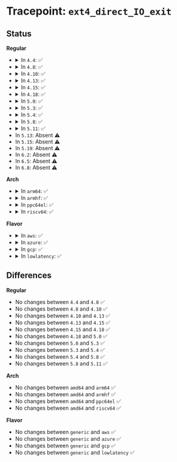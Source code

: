 # Tracepoint: <code>ext4_direct_IO_exit</code>

## Status
<b>Regular</b>
<ul>
<li>
<details>
<summary>In <code>4.4</code>: ✅</summary>

Event:

```c
struct trace_event_raw_ext4_direct_IO_exit {
    struct trace_entry ent;
    dev_t dev;
    ino_t ino;
    loff_t pos;
    long unsigned int len;
    int rw;
    int ret;
    char __data[0];
};
```
Function:

```c
void trace_event_raw_event_ext4_direct_IO_exit(void *__data, struct inode *inode, loff_t offset, long unsigned int len, int rw, int ret);
```
</details>
</li>
<li>
<details>
<summary>In <code>4.8</code>: ✅</summary>

Event:

```c
struct trace_event_raw_ext4_direct_IO_exit {
    struct trace_entry ent;
    dev_t dev;
    ino_t ino;
    loff_t pos;
    long unsigned int len;
    int rw;
    int ret;
    char __data[0];
};
```
Function:

```c
void trace_event_raw_event_ext4_direct_IO_exit(void *__data, struct inode *inode, loff_t offset, long unsigned int len, int rw, int ret);
```
</details>
</li>
<li>
<details>
<summary>In <code>4.10</code>: ✅</summary>

Event:

```c
struct trace_event_raw_ext4_direct_IO_exit {
    struct trace_entry ent;
    dev_t dev;
    ino_t ino;
    loff_t pos;
    long unsigned int len;
    int rw;
    int ret;
    char __data[0];
};
```
Function:

```c
void trace_event_raw_event_ext4_direct_IO_exit(void *__data, struct inode *inode, loff_t offset, long unsigned int len, int rw, int ret);
```
</details>
</li>
<li>
<details>
<summary>In <code>4.13</code>: ✅</summary>

Event:

```c
struct trace_event_raw_ext4_direct_IO_exit {
    struct trace_entry ent;
    dev_t dev;
    ino_t ino;
    loff_t pos;
    long unsigned int len;
    int rw;
    int ret;
    char __data[0];
};
```
Function:

```c
void trace_event_raw_event_ext4_direct_IO_exit(void *__data, struct inode *inode, loff_t offset, long unsigned int len, int rw, int ret);
```
</details>
</li>
<li>
<details>
<summary>In <code>4.15</code>: ✅</summary>

Event:

```c
struct trace_event_raw_ext4_direct_IO_exit {
    struct trace_entry ent;
    dev_t dev;
    ino_t ino;
    loff_t pos;
    long unsigned int len;
    int rw;
    int ret;
    char __data[0];
};
```
Function:

```c
void trace_event_raw_event_ext4_direct_IO_exit(void *__data, struct inode *inode, loff_t offset, long unsigned int len, int rw, int ret);
```
</details>
</li>
<li>
<details>
<summary>In <code>4.18</code>: ✅</summary>

Event:

```c
struct trace_event_raw_ext4_direct_IO_exit {
    struct trace_entry ent;
    dev_t dev;
    ino_t ino;
    loff_t pos;
    long unsigned int len;
    int rw;
    int ret;
    char __data[0];
};
```
Function:

```c
void trace_event_raw_event_ext4_direct_IO_exit(void *__data, struct inode *inode, loff_t offset, long unsigned int len, int rw, int ret);
```
</details>
</li>
<li>
<details>
<summary>In <code>5.0</code>: ✅</summary>

Event:

```c
struct trace_event_raw_ext4_direct_IO_exit {
    struct trace_entry ent;
    dev_t dev;
    ino_t ino;
    loff_t pos;
    long unsigned int len;
    int rw;
    int ret;
    char __data[0];
};
```
Function:

```c
void trace_event_raw_event_ext4_direct_IO_exit(void *__data, struct inode *inode, loff_t offset, long unsigned int len, int rw, int ret);
```
</details>
</li>
<li>
<details>
<summary>In <code>5.3</code>: ✅</summary>

Event:

```c
struct trace_event_raw_ext4_direct_IO_exit {
    struct trace_entry ent;
    dev_t dev;
    ino_t ino;
    loff_t pos;
    long unsigned int len;
    int rw;
    int ret;
    char __data[0];
};
```
Function:

```c
void trace_event_raw_event_ext4_direct_IO_exit(void *__data, struct inode *inode, loff_t offset, long unsigned int len, int rw, int ret);
```
</details>
</li>
<li>
<details>
<summary>In <code>5.4</code>: ✅</summary>

Event:

```c
struct trace_event_raw_ext4_direct_IO_exit {
    struct trace_entry ent;
    dev_t dev;
    ino_t ino;
    loff_t pos;
    long unsigned int len;
    int rw;
    int ret;
    char __data[0];
};
```
Function:

```c
void trace_event_raw_event_ext4_direct_IO_exit(void *__data, struct inode *inode, loff_t offset, long unsigned int len, int rw, int ret);
```
</details>
</li>
<li>
<details>
<summary>In <code>5.8</code>: ✅</summary>

Event:

```c
struct trace_event_raw_ext4_direct_IO_exit {
    struct trace_entry ent;
    dev_t dev;
    ino_t ino;
    loff_t pos;
    long unsigned int len;
    int rw;
    int ret;
    char __data[0];
};
```
Function:

```c
void trace_event_raw_event_ext4_direct_IO_exit(void *__data, struct inode *inode, loff_t offset, long unsigned int len, int rw, int ret);
```
</details>
</li>
<li>
<details>
<summary>In <code>5.11</code>: ✅</summary>

Event:

```c
struct trace_event_raw_ext4_direct_IO_exit {
    struct trace_entry ent;
    dev_t dev;
    ino_t ino;
    loff_t pos;
    long unsigned int len;
    int rw;
    int ret;
    char __data[0];
};
```
Function:

```c
void trace_event_raw_event_ext4_direct_IO_exit(void *__data, struct inode *inode, loff_t offset, long unsigned int len, int rw, int ret);
```
</details>
</li>
<li>
In <code>5.13</code>: Absent ⚠️
</li>
<li>
In <code>5.15</code>: Absent ⚠️
</li>
<li>
In <code>5.19</code>: Absent ⚠️
</li>
<li>
In <code>6.2</code>: Absent ⚠️
</li>
<li>
In <code>6.5</code>: Absent ⚠️
</li>
<li>
In <code>6.8</code>: Absent ⚠️
</li>
</ul>
<b>Arch</b>
<ul>
<li>
<details>
<summary>In <code>arm64</code>: ✅</summary>

Event:

```c
struct trace_event_raw_ext4_direct_IO_exit {
    struct trace_entry ent;
    dev_t dev;
    ino_t ino;
    loff_t pos;
    long unsigned int len;
    int rw;
    int ret;
    char __data[0];
};
```
Function:

```c
void trace_event_raw_event_ext4_direct_IO_exit(void *__data, struct inode *inode, loff_t offset, long unsigned int len, int rw, int ret);
```
</details>
</li>
<li>
<details>
<summary>In <code>armhf</code>: ✅</summary>

Event:

```c
struct trace_event_raw_ext4_direct_IO_exit {
    struct trace_entry ent;
    dev_t dev;
    ino_t ino;
    loff_t pos;
    long unsigned int len;
    int rw;
    int ret;
    char __data[0];
};
```
Function:

```c
void trace_event_raw_event_ext4_direct_IO_exit(void *__data, struct inode *inode, loff_t offset, long unsigned int len, int rw, int ret);
```
</details>
</li>
<li>
<details>
<summary>In <code>ppc64el</code>: ✅</summary>

Event:

```c
struct trace_event_raw_ext4_direct_IO_exit {
    struct trace_entry ent;
    dev_t dev;
    ino_t ino;
    loff_t pos;
    long unsigned int len;
    int rw;
    int ret;
    char __data[0];
};
```
Function:

```c
void trace_event_raw_event_ext4_direct_IO_exit(void *__data, struct inode *inode, loff_t offset, long unsigned int len, int rw, int ret);
```
</details>
</li>
<li>
<details>
<summary>In <code>riscv64</code>: ✅</summary>

Event:

```c
struct trace_event_raw_ext4_direct_IO_exit {
    struct trace_entry ent;
    dev_t dev;
    ino_t ino;
    loff_t pos;
    long unsigned int len;
    int rw;
    int ret;
    char __data[0];
};
```
Function:

```c
void trace_event_raw_event_ext4_direct_IO_exit(void *__data, struct inode *inode, loff_t offset, long unsigned int len, int rw, int ret);
```
</details>
</li>
</ul>
<b>Flavor</b>
<ul>
<li>
<details>
<summary>In <code>aws</code>: ✅</summary>

Event:

```c
struct trace_event_raw_ext4_direct_IO_exit {
    struct trace_entry ent;
    dev_t dev;
    ino_t ino;
    loff_t pos;
    long unsigned int len;
    int rw;
    int ret;
    char __data[0];
};
```
Function:

```c
void trace_event_raw_event_ext4_direct_IO_exit(void *__data, struct inode *inode, loff_t offset, long unsigned int len, int rw, int ret);
```
</details>
</li>
<li>
<details>
<summary>In <code>azure</code>: ✅</summary>

Event:

```c
struct trace_event_raw_ext4_direct_IO_exit {
    struct trace_entry ent;
    dev_t dev;
    ino_t ino;
    loff_t pos;
    long unsigned int len;
    int rw;
    int ret;
    char __data[0];
};
```
Function:

```c
void trace_event_raw_event_ext4_direct_IO_exit(void *__data, struct inode *inode, loff_t offset, long unsigned int len, int rw, int ret);
```
</details>
</li>
<li>
<details>
<summary>In <code>gcp</code>: ✅</summary>

Event:

```c
struct trace_event_raw_ext4_direct_IO_exit {
    struct trace_entry ent;
    dev_t dev;
    ino_t ino;
    loff_t pos;
    long unsigned int len;
    int rw;
    int ret;
    char __data[0];
};
```
Function:

```c
void trace_event_raw_event_ext4_direct_IO_exit(void *__data, struct inode *inode, loff_t offset, long unsigned int len, int rw, int ret);
```
</details>
</li>
<li>
<details>
<summary>In <code>lowlatency</code>: ✅</summary>

Event:

```c
struct trace_event_raw_ext4_direct_IO_exit {
    struct trace_entry ent;
    dev_t dev;
    ino_t ino;
    loff_t pos;
    long unsigned int len;
    int rw;
    int ret;
    char __data[0];
};
```
Function:

```c
void trace_event_raw_event_ext4_direct_IO_exit(void *__data, struct inode *inode, loff_t offset, long unsigned int len, int rw, int ret);
```
</details>
</li>
</ul>

## Differences
<b>Regular</b>
<ul>
<li>
No changes between <code>4.4</code> and <code>4.8</code> ✅
</li>
<li>
No changes between <code>4.8</code> and <code>4.10</code> ✅
</li>
<li>
No changes between <code>4.10</code> and <code>4.13</code> ✅
</li>
<li>
No changes between <code>4.13</code> and <code>4.15</code> ✅
</li>
<li>
No changes between <code>4.15</code> and <code>4.18</code> ✅
</li>
<li>
No changes between <code>4.18</code> and <code>5.0</code> ✅
</li>
<li>
No changes between <code>5.0</code> and <code>5.3</code> ✅
</li>
<li>
No changes between <code>5.3</code> and <code>5.4</code> ✅
</li>
<li>
No changes between <code>5.4</code> and <code>5.8</code> ✅
</li>
<li>
No changes between <code>5.8</code> and <code>5.11</code> ✅
</li>
</ul>
<b>Arch</b>
<ul>
<li>
No changes between <code>amd64</code> and <code>arm64</code> ✅
</li>
<li>
No changes between <code>amd64</code> and <code>armhf</code> ✅
</li>
<li>
No changes between <code>amd64</code> and <code>ppc64el</code> ✅
</li>
<li>
No changes between <code>amd64</code> and <code>riscv64</code> ✅
</li>
</ul>
<b>Flavor</b>
<ul>
<li>
No changes between <code>generic</code> and <code>aws</code> ✅
</li>
<li>
No changes between <code>generic</code> and <code>azure</code> ✅
</li>
<li>
No changes between <code>generic</code> and <code>gcp</code> ✅
</li>
<li>
No changes between <code>generic</code> and <code>lowlatency</code> ✅
</li>
</ul>

